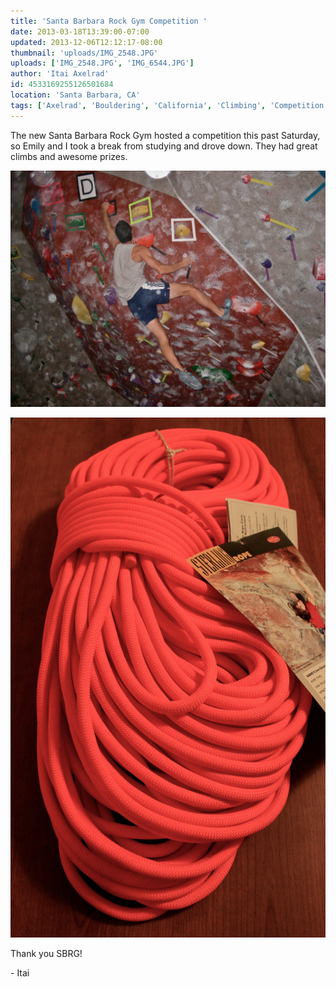 ```yaml
---
title: 'Santa Barbara Rock Gym Competition '
date: 2013-03-18T13:39:00-07:00
updated: 2013-12-06T12:12:17-08:00
thumbnail: 'uploads/IMG_2548.JPG'
uploads: ['IMG_2548.JPG', 'IMG_6544.JPG']
author: 'Itai Axelrad'
id: 4533169255126501684
location: 'Santa Barbara, CA'
tags: ['Axelrad', 'Bouldering', 'California', 'Climbing', 'Competition', 'Five Ten', 'Itai', 'Santa Barbara']
---
```


The new Santa Barbara Rock Gym hosted a competition this past Saturday, so Emily and I took a break from studying and drove down. They had great climbs and awesome prizes.

![Itai finishing up a climb. Photo by Emily](uploads/IMG_2548.JPG)

![I won a rope!](uploads/IMG_6544.JPG)

Thank you SBRG!

\- Itai
